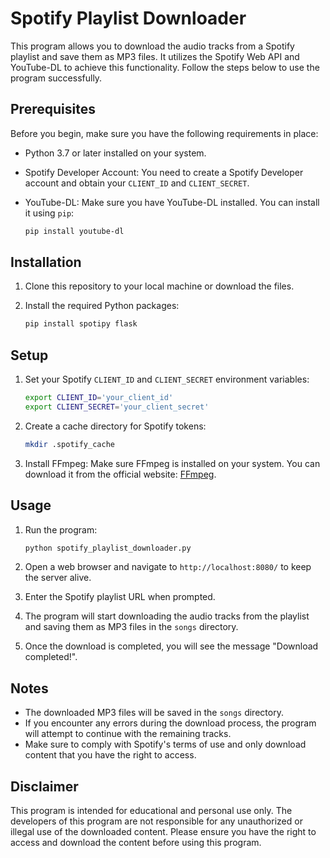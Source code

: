 # Spotify Playlist Downloader

This program allows you to download the audio tracks from a Spotify playlist and save them as MP3 files. It utilizes the Spotify Web API and YouTube-DL to achieve this functionality. Follow the steps below to use the program successfully.

## Prerequisites

Before you begin, make sure you have the following requirements in place:

- Python 3.7 or later installed on your system.
- Spotify Developer Account: You need to create a Spotify Developer account and obtain your `CLIENT_ID` and `CLIENT_SECRET`.
- YouTube-DL: Make sure you have YouTube-DL installed. You can install it using `pip`:

  ```bash
  pip install youtube-dl
  ```

## Installation

1. Clone this repository to your local machine or download the files.

2. Install the required Python packages:

   ```bash
   pip install spotipy flask
   ```

## Setup

1. Set your Spotify `CLIENT_ID` and `CLIENT_SECRET` environment variables:

   ```bash
   export CLIENT_ID='your_client_id'
   export CLIENT_SECRET='your_client_secret'
   ```

2. Create a cache directory for Spotify tokens:

   ```bash
   mkdir .spotify_cache
   ```

3. Install FFmpeg: Make sure FFmpeg is installed on your system. You can download it from the official website: [FFmpeg](https://ffmpeg.org/download.html).

## Usage

1. Run the program:

   ```bash
   python spotify_playlist_downloader.py
   ```

2. Open a web browser and navigate to `http://localhost:8080/` to keep the server alive.

3. Enter the Spotify playlist URL when prompted.

4. The program will start downloading the audio tracks from the playlist and saving them as MP3 files in the `songs` directory.

5. Once the download is completed, you will see the message "Download completed!".

## Notes

- The downloaded MP3 files will be saved in the `songs` directory.
- If you encounter any errors during the download process, the program will attempt to continue with the remaining tracks.
- Make sure to comply with Spotify's terms of use and only download content that you have the right to access.

## Disclaimer

This program is intended for educational and personal use only. The developers of this program are not responsible for any unauthorized or illegal use of the downloaded content. Please ensure you have the right to access and download the content before using this program.